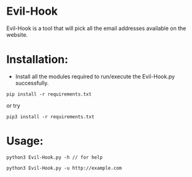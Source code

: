 # Evil-Hook
Evil-Hook is a tool that will pick all the email addresses available on the website. 

# Installation:
* Install all the modules required to run/execute the Evil-Hook.py successfully.
```
pip install -r requirements.txt

```
or try
```
pip3 install -r requirements.txt

```
# Usage:
```
python3 Evil-Hook.py -h // for help

```
```
python3 Evil-Hook.py -u http://example.com

```

